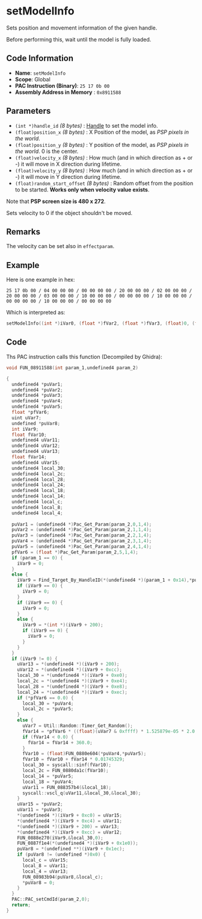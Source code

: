 # setModelInfo

Sets position and movement information of the given handle.

Before performing this, wait until the model is fully loaded.

## Code Information

- **Name**: `setModelInfo`
- **Scope**: Global
- **PAC Instruction (Binary)**: `25 17 0b 00`
- **Assembly Address in Memory** : `0x8911588`

## Parameters

- `(int *)handle_id` *(8 bytes)* : [Handle](./guide/category.md#getting-handle) to set the model info.
- `(float)position_x` *(8 bytes)* : X Position of the model, as *PSP pixels in the world*.
- `(float)position_y` *(8 bytes)* : Y position of the model, as *PSP pixels in the world*. 0 is the center.
- `(float)velocity_x` *(8 bytes)* : How much (and in which direction as + or -) it will move in X direction during lifetime.
- `(float)velocity_y` *(8 bytes)* : How much (and in which direction as + or -) it will move in Y direction during lifetime.
- `(float)random_start_offset` *(8 bytes)* : Random offset from the position to be started. **Works only when velocity value exists**.

Note that **PSP screen size is 480 x 272**.

Sets velocity to 0 if the object shouldn't be moved.

## Remarks

The velocity can be set also in `effectparam`.

## Example

Here is one example in hex:

```25 17 0b 00 / 04 00 00 00 / 00 00 00 00 / 20 00 00 00 / 02 00 00 00 / 20 00 00 00 / 03 00 00 00 / 10 00 00 00 / 00 00 00 00 / 10 00 00 00 / 00 00 00 00 / 10 00 00 00 / 00 00 00 00```

Which is interpreted as:

```c
setModelInfo((int *)iVar0, (float *)fVar2, (float *)fVar3, (float)0, (float)0, (float)0)
```

## Code

Ths PAC instruction calls this function (Decompiled by Ghidra):

```c
void FUN_08911588(int param_1,undefined4 param_2)

{
  undefined4 *puVar1;
  undefined4 *puVar2;
  undefined4 *puVar3;
  undefined4 *puVar4;
  undefined4 *puVar5;
  float *pfVar6;
  uint uVar7;
  undefined *puVar8;
  int iVar9;
  float fVar10;
  undefined4 uVar11;
  undefined4 uVar12;
  undefined4 uVar13;
  float fVar14;
  undefined4 uVar15;
  undefined4 local_30;
  undefined4 local_2c;
  undefined4 local_28;
  undefined4 local_24;
  undefined4 local_18;
  undefined4 local_14;
  undefined4 local_c;
  undefined4 local_8;
  undefined4 local_4;
  
  puVar1 = (undefined4 *)Pac_Get_Param(param_2,0,1,4);
  puVar2 = (undefined4 *)Pac_Get_Param(param_2,1,1,4);
  puVar3 = (undefined4 *)Pac_Get_Param(param_2,2,1,4);
  puVar4 = (undefined4 *)Pac_Get_Param(param_2,3,1,4);
  puVar5 = (undefined4 *)Pac_Get_Param(param_2,4,1,4);
  pfVar6 = (float *)Pac_Get_Param(param_2,5,1,4);
  if (param_1 == 0) {
    iVar9 = 0;
  }
  else {
    iVar9 = Find_Target_By_HandleID(*(undefined4 *)(param_1 + 0x14),*puVar1,1);
    if (iVar9 == 0) {
      iVar9 = 0;
    }
    if (iVar9 == 0) {
      iVar9 = 0;
    }
    else {
      iVar9 = *(int *)(iVar9 + 200);
      if (iVar9 == 0) {
        iVar9 = 0;
      }
    }
  }
  if (iVar9 != 0) {
    uVar13 = *(undefined4 *)(iVar9 + 200);
    uVar12 = *(undefined4 *)(iVar9 + 0xcc);
    local_30 = *(undefined4 *)(iVar9 + 0xe0);
    local_2c = *(undefined4 *)(iVar9 + 0xe4);
    local_28 = *(undefined4 *)(iVar9 + 0xe8);
    local_24 = *(undefined4 *)(iVar9 + 0xec);
    if (*pfVar6 == 0.0) {
      local_30 = *puVar4;
      local_2c = *puVar5;
    }
    else {
      uVar7 = Util::Random::Timer_Get_Random();
      fVar14 = *pfVar6 * ((float)(uVar7 & 0xffff) * 1.525879e-05 * 2.0 - 1.0);
      if (fVar14 < 0.0) {
        fVar14 = fVar14 + 360.0;
      }
      fVar10 = (float)FUN_0880e604(*puVar4,*puVar5);
      fVar10 = fVar10 + fVar14 * 0.01745329;
      local_30 = syscall::sinf(fVar10);
      local_2c = FUN_0880da1c(fVar10);
      local_14 = *puVar5;
      local_18 = *puVar4;
      uVar11 = FUN_088357b4(&local_18);
      syscall::vscl_q(uVar11,&local_30,&local_30);
    }
    uVar15 = *puVar2;
    uVar11 = *puVar3;
    *(undefined4 *)(iVar9 + 0xc0) = uVar15;
    *(undefined4 *)(iVar9 + 0xc4) = uVar11;
    *(undefined4 *)(iVar9 + 200) = uVar13;
    *(undefined4 *)(iVar9 + 0xcc) = uVar12;
    FUN_0888e270(iVar9,&local_30,0);
    FUN_0887f1e4(*(undefined4 *)(iVar9 + 0x1e0));
    puVar8 = *(undefined **)(iVar9 + 0x1ec);
    if (puVar8 != (undefined *)0x0) {
      local_c = uVar15;
      local_8 = uVar11;
      local_4 = uVar13;
      FUN_08983b94(puVar8,&local_c);
      *puVar8 = 0;
    }
  }
  PAC::PAC_setCmdId(param_2,0);
  return;
}
```

